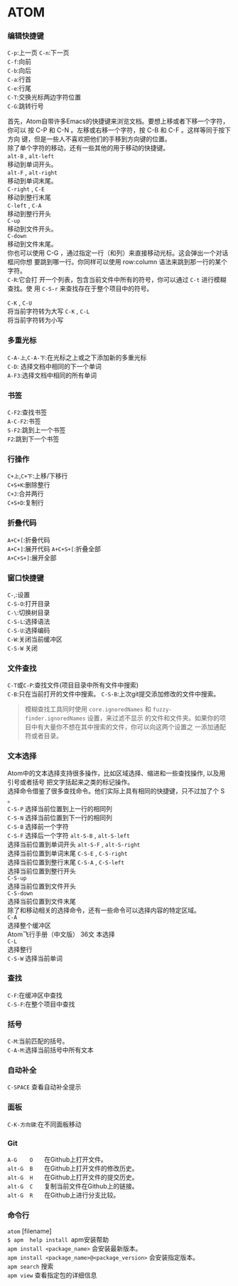 # ATOM
### 编辑快捷键 
`C-p`:上一页 
`C-n`:下一页  
`C-f`:向前   
`C-b`:向后  
`C-a`:行首  
`C-e`:行尾  
`C-T`:交换光标两边字符位置  
`C-G`:跳转行号

首先，Atom自带许多Emacs的快捷键来浏览文档。要想上移或者下移一个字符，你可以 按	C-P	和	C-N	。左移或右移一个字符，按	C-B	和	C-F	。这样等同于按下方向 键，但是一些人不喜欢把他们的手移到方向键的位置。  
除了单个字符的移动，还有一些其他的用于移动的快捷键。  
	`alt-B`	,		`alt-left`	  
移动到单词开头。  
	`alt-F`	,		`alt-right`	  
移动到单词末尾。  
	`C-right`	,		`C-E`	  
移动到整行末尾  
	`C-left`	,		`C-A`	  
移动到整行开头  
	`C-up`	  
移动到文件开头。  
	`C-down`	  
移动到文件末尾。  
你也可以使用	C-G	，通过指定一行（和列）来直接移动光标。这会弹出一个对话框问你想 要跳到哪一行。你同样可以使用	row:column	语法来跳到那一行的某个字符。   
`C-R`:它会打 开一个列表，包含当前文件中所有的符号，你可以通过	`C-t`	进行模糊查找。使 用	`C-S-r`	来查找存在于整个项目中的符号。  

`C-K`	,	`C-U`	
将当前字符转为大写
`C-K`	,	`C-L`	
将当前字符转为小写

### 多重光标
`C-A-上`,`C-A-下`:在光标之上或之下添加新的多重光标  
`C-D`: 选择文档中相同的下一个单词  
`A-F3`:选择文档中相同的所有单词

### 书签
`C-F2`:查找书签  
`A-C-F2`:书签  
`S-F2`:跳到上一个书签  
`F2`:跳到下一个书签

### 行操作  
`C+上`,`C+下`:上移/下移行  
`C+S+K`:删除整行  
`C+J`:合并两行  
`C+S+D`:复制行

### 折叠代码
`A+C+[`:折叠代码  
`A+C+]`:展开代码
`A+C+S+[`:折叠全部  
`A+C+S+]`:展开全部  

### 窗口快捷键
`C-`,:设置  
`C-S-O`:打开目录  
`C-\`:切换树目录  
`C-S-L`:选择语法  
`C-S-U`:选择编码  
`C-W`:关闭当前缓冲区  
`C-S-W`	关闭  

### 文件查找
`C-T`或`C-P`:查找文件(项目目录中所有文件中搜索)  
`C-B`:只在当前打开的文件中搜索。
`C-S-B`:上次git提交添加修改的文件中搜索。
> 模糊查找工具同时使用	`core.ignoredNames`	和	`fuzzy-finder.ignoredNames`	设置，来过滤不显示 的文件和文件夹。如果你的项目中有大量你不想在其中搜索的文件，你可以向这两个设置之 一添加通配符或者目录。

### 文本选择
Atom中的文本选择支持很多操作，比如区域选择、缩进和一些查找操作,	以及用引号或者括号 把文字括起来之类的标记操作。  
选择命令借鉴了很多查找命令。他们实际上具有相同的快捷键，只不过加了个	S	。  
	`C-S-P`	
选择当前位置到上一行的相同列  
	`C-S-N`	
选择当前位置到下一行的相同列  
	`C-S-B`	
选择前一个字符  
	`C-S-F`	
选择后一个字符
	`alt-S-B`	,		`alt-S-left`	  
选择当前位置到单词开头
	`alt-S-F`	,		`alt-S-right`	  
选择当前位置到单词末尾
	`C-S-E`	,		`C-S-right`	  
选择当前位置到整行末尾
	`C-S-A`	,		`C-S-left`	  
选择当前位置到整行开头  
	`C-S-up`	
选择当前位置到文件开头  
	`C-S-down`	
选择当前位置到文件末尾  
除了和移动相关的选择命令，还有一些命令可以选择内容的特定区域。  
	`C-A`	 
选择整个缓冲区  
Atom飞行手册（中文版） 
36文 本选择  
	`C-L`	
选择整行  
	`C-S-W`	
选择当前单词  

### 查找
`C-F`:在缓冲区中查找    
`C-S-F`:在整个项目中查找  

### 括号
`C-M`:当前匹配的括号。  
`C-A-M`:选择当前括号中所有文本  

### 自动补全
`C-SPACE` 查看自动补全提示  

### 面板
`C-K-方向键`:在不同面板移动  

### Git
`A-G	O	`
在Github上打开文件。  
`alt-G	B	`
在Github上打开文件的修改历史。  
`alt-G	H	`
在Github上打开文件的提交历史。  
`alt-G	C	`
复制当前文件在Github上的链接。  
`alt-G	R	`
在Github上进行分支比较。  

### 命令行
`atom` [filename]  
`$ apm	help install `apm安装帮助  
`apm install <package_name>`	会安装最新版本。  
`apm install <package_name>@<package_version>`	会安装指定版本。  
`apm search` 搜索  
`apm view`	查看指定包的详细信息  
